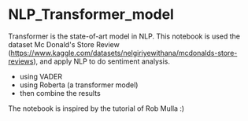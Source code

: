 # NLP_Transformer_model
Transformer is the state-of-art model in NLP.
This notebook is used the dataset Mc Donald's Store Review (https://www.kaggle.com/datasets/nelgiriyewithana/mcdonalds-store-reviews), and apply NLP to do sentiment analysis.
+ using VADER
+ using Roberta (a transformer model)
+ then combine the results

The notebook is inspired by the tutorial of Rob Mulla :)
